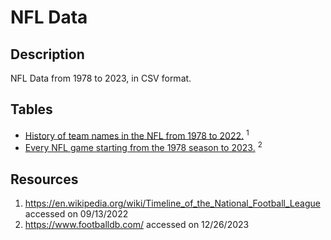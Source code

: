 # NFL Data

## Description

NFL Data from 1978 to 2023, in CSV format.

## Tables

- [History of team names in the NFL from 1978 to 2022.](https://github.com/ColeBallard/nfl-data/blob/main/historical-nfl-team-names.csv) <sup>1</sup>
- [Every NFL game starting from the 1978 season to 2023.](https://github.com/ColeBallard/nfl-data/blob/main/historical-game-stats.csv) <sup>2</sup>

## Resources

1. https://en.wikipedia.org/wiki/Timeline_of_the_National_Football_League accessed on 09/13/2022
2. https://www.footballdb.com/ accessed on 12/26/2023
